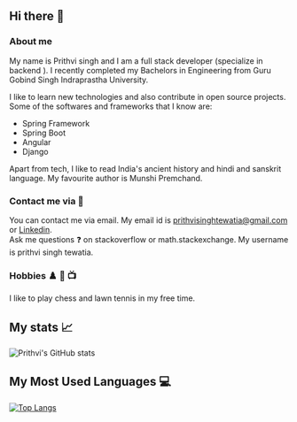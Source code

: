 ## Hi there 👋

### About me
My name is Prithvi singh and I am a full stack developer (specialize in backend ). I recently completed my Bachelors in Engineering from
Guru Gobind Singh Indraprastha University.

I like to learn new technologies and also contribute in open source projects. Some of the softwares and frameworks that I know are:

- Spring Framework
- Spring Boot
- Angular
- Django

Apart from tech, I like to read India's ancient history and hindi and sanskrit language. My favourite author is Munshi Premchand.

### Contact me via :email:
You can contact me via email. My email id is prithvisinghtewatia@gmail.com  
or [Linkedin](https://www.linkedin.com/in/prithvi-singh-tewatia-0161b5171/).   
Ask me questions ❓ on stackoverflow or math.stackexchange. My username is prithvi singh tewatia.  

### Hobbies ♟️ 🎾 📺 
I like to play chess and lawn tennis in my free time.  

## My stats 📈

![Prithvi's GitHub stats](https://github-readme-stats.vercel.app/api?username=prithvitewatia&show_icons=true&theme=tokyonight)

## My Most Used Languages :computer:

[![Top Langs](https://github-readme-stats.vercel.app/api/top-langs/?username=prithvitewatia&layout=compact)](https://github.com/prithvitewatia/github-readme-stats)

